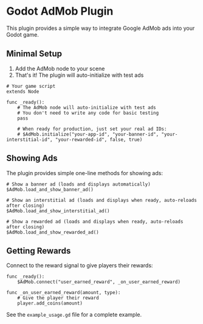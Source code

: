 # Godot AdMob Plugin

This plugin provides a simple way to integrate Google AdMob ads into your Godot game.

## Minimal Setup

1. Add the AdMob node to your scene
2. That's it! The plugin will auto-initialize with test ads

```gdscript
# Your game script
extends Node

func _ready():
    # The AdMob node will auto-initialize with test ads
    # You don't need to write any code for basic testing
    pass
    
    # When ready for production, just set your real ad IDs:
    # $AdMob.initialize("your-app-id", "your-banner-id", "your-interstitial-id", "your-rewarded-id", false, true)
```

## Showing Ads

The plugin provides simple one-line methods for showing ads:

```gdscript
# Show a banner ad (loads and displays automatically)
$AdMob.load_and_show_banner_ad()

# Show an interstitial ad (loads and displays when ready, auto-reloads after closing)
$AdMob.load_and_show_interstitial_ad()

# Show a rewarded ad (loads and displays when ready, auto-reloads after closing)
$AdMob.load_and_show_rewarded_ad()
```

## Getting Rewards

Connect to the reward signal to give players their rewards:

```gdscript
func _ready():
    $AdMob.connect("user_earned_reward", _on_user_earned_reward)

func _on_user_earned_reward(amount, type):
    # Give the player their reward
    player.add_coins(amount)
```

See the `example_usage.gd` file for a complete example.